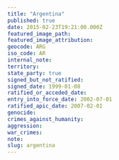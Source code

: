 ```yaml
---
title: "Argentina"
published: true
date: 2015-02-23T19:21:00.000Z
featured_image_path:
featured_image_attribution:
geocode: ARG
iso_code: AR
internal_note:
territory:
state_party: true
signed_but_not_ratified:
signed_date: 1999-01-08
ratified_or_acceded_date:
entry_into_force_date: 2002-07-01
ratified_apic_date: 2007-02-01
genocide:
crimes_against_humanity:
aggression:
war_crimes:
note:
slug: argentina
---
```

